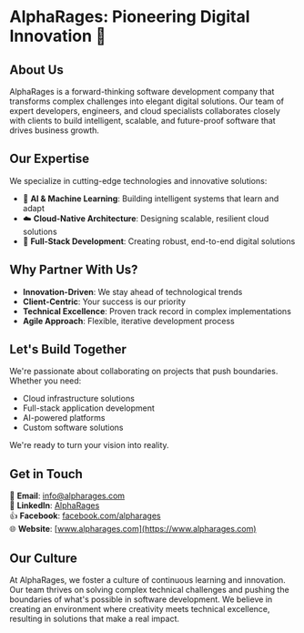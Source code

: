 # AlphaRages: Pioneering Digital Innovation 🚀

## About Us

AlphaRages is a forward-thinking software development company that transforms complex challenges into elegant digital solutions. Our team of expert developers, engineers, and cloud specialists collaborates closely with clients to build intelligent, scalable, and future-proof software that drives business growth.

## Our Expertise

We specialize in cutting-edge technologies and innovative solutions:

- 🤖 **AI & Machine Learning**: Building intelligent systems that learn and adapt
- ☁️ **Cloud-Native Architecture**: Designing scalable, resilient cloud solutions
- 🚀 **Full-Stack Development**: Creating robust, end-to-end digital solutions

## Why Partner With Us?

- **Innovation-Driven**: We stay ahead of technological trends
- **Client-Centric**: Your success is our priority
- **Technical Excellence**: Proven track record in complex implementations
- **Agile Approach**: Flexible, iterative development process

## Let's Build Together

We're passionate about collaborating on projects that push boundaries. Whether you need:

- Cloud infrastructure solutions
- Full-stack application development
- AI-powered platforms
- Custom software solutions

We're ready to turn your vision into reality.

## Get in Touch

📧 **Email**: [info@alpharages.com](mailto:info@alpharages.com)  
🔗 **LinkedIn**: [AlphaRages](https://linkedin.com/company/alpharages)  
👍 **Facebook**: [facebook.com/alpharages](https://facebook.com/alpharages)  
🌐 **Website**: [www.alpharages.com](https://www.alpharages.com)

## Our Culture

At AlphaRages, we foster a culture of continuous learning and innovation. Our team thrives on solving complex technical challenges and pushing the boundaries of what's possible in software development. We believe in creating an environment where creativity meets technical excellence, resulting in solutions that make a real impact.
